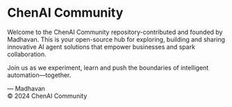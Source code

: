 # ChenAI Community

Welcome to the ChenAI Community repository-contributed and founded by Madhavan. This is your open-source hub for exploring, building and sharing innovative AI agent solutions that empower businesses and spark collaboration.

Join us as we experiment, learn and push the boundaries of intelligent automation—together.

— Madhavan  
© 2024 ChenAI Community
